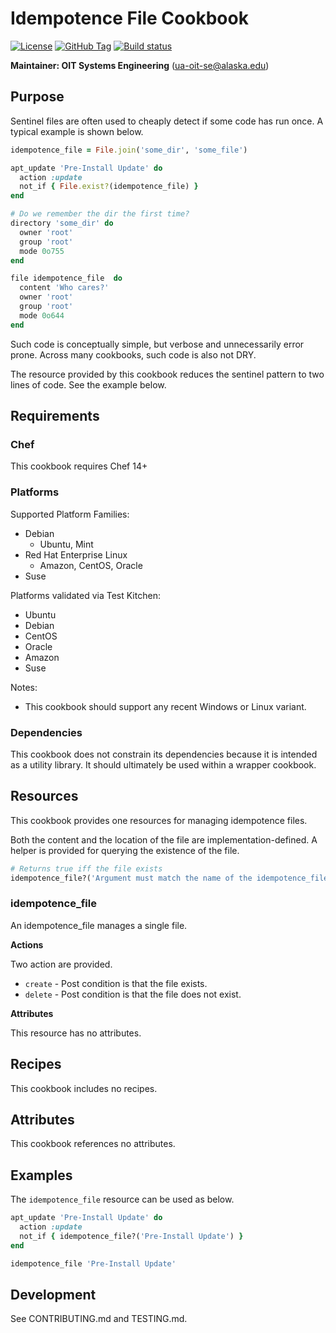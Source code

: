 # Idempotence File Cookbook

[![License](https://img.shields.io/github/license/ualaska-it/idempotence_file.svg)](https://github.com/ualaska-it/idempotence_file)
[![GitHub Tag](https://img.shields.io/github/tag/ualaska-it/idempotence_file.svg)](https://github.com/ualaska-it/idempotence_file)
[![Build status](https://ci.appveyor.com/api/projects/status/fe27w2nc5inonxaw/branch/master?svg=true)](https://ci.appveyor.com/project/UAlaska/idempotence-file/branch/master)

__Maintainer: OIT Systems Engineering__ (<ua-oit-se@alaska.edu>)

## Purpose

Sentinel files are often used to cheaply detect if some code has run once.
A typical example is shown below.

```ruby
idempotence_file = File.join('some_dir', 'some_file')

apt_update 'Pre-Install Update' do
  action :update
  not_if { File.exist?(idempotence_file) }
end

# Do we remember the dir the first time?
directory 'some_dir' do
  owner 'root'
  group 'root'
  mode 0o755
end

file idempotence_file  do
  content 'Who cares?'
  owner 'root'
  group 'root'
  mode 0o644
end
```

Such code is conceptually simple, but verbose and unnecessarily error prone.
Across many cookbooks, such code is also not DRY.

The resource provided by this cookbook reduces the sentinel pattern to two lines of code.
See the example below.

## Requirements

### Chef

This cookbook requires Chef 14+

### Platforms

Supported Platform Families:

* Debian
  * Ubuntu, Mint
* Red Hat Enterprise Linux
  * Amazon, CentOS, Oracle
* Suse

Platforms validated via Test Kitchen:

* Ubuntu
* Debian
* CentOS
* Oracle
* Amazon
* Suse

Notes:

* This cookbook should support any recent Windows or Linux variant.

### Dependencies

This cookbook does not constrain its dependencies because it is intended as a utility library.
It should ultimately be used within a wrapper cookbook.

## Resources

This cookbook provides one resources for managing idempotence files.

Both the content and the location of the file are implementation-defined.
A helper is provided for querying the existence of the file.

```ruby
# Returns true iff the file exists
idempotence_file?('Argument must match the name of the idempotence_file')
```

### idempotence_file

An idempotence_file manages a single file.

__Actions__

Two action are provided.

* `create` - Post condition is that the file exists.
* `delete` - Post condition is that the file does not exist.

__Attributes__

This resource has no attributes.

## Recipes

This cookbook includes no recipes.

## Attributes

This cookbook references no attributes.

## Examples

The `idempotence_file` resource can be used as below.

```ruby
apt_update 'Pre-Install Update' do
  action :update
  not_if { idempotence_file?('Pre-Install Update') }
end

idempotence_file 'Pre-Install Update'
```

## Development

See CONTRIBUTING.md and TESTING.md.
